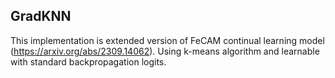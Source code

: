 ## GradKNN
This implementation is extended version of FeCAM continual learning model (https://arxiv.org/abs/2309.14062). Using k-means algorithm and learnable with standard backpropagation logits.
